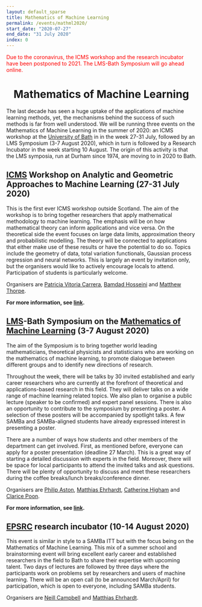 ```yaml
---
layout: default_sparse
title: Mathematics of Machine Learning
permalink: /events/mathml2020/
start_date: "2020-07-27"
end_date: "31 July 2020"
index: 0
---
```


<p style="color:red">Due to the coronavirus, the ICMS workshop and the research incubator have been postponed to 2021. The LMS-Bath Symposium will go ahead online.</p>

<h1 style="text-align: center;" class="pb-2">Mathematics of Machine Learning</h1>

The last decade has seen a huge uptake of the applications of machine learning methods, yet, the mechanisms behind the success of such methods is far from well understood. We will be running three events on the Mathematics of Machine Learning in the summer of 2020: an ICMS workshop at the [University of Bath](http://www.bath.ac.uk) in in the week 27-31 July, followed by an LMS Symposium (3-7 August 2020), which in turn is followed by a Research Incubator in the week starting 10 August. The origin of this activity is that the LMS symposia, run at Durham since 1974, are moving to in 2020 to Bath.
 
 
## [ICMS](https://www.icms.org.uk/) Workshop on Analytic and Geometric Approaches to Machine Learning (27-31 July 2020)
This is the first ever ICMS workshop outside Scotland. The aim of the workshop is to bring together researchers that apply mathematical methodology to machine learning. The emphasis will be on how mathematical theory can inform applications and vice versa. On the theoretical side the event focuses on large data limits, approximation theory and probabilistic modelling. The theory will be connected to applications that either make use of these results or have the potential to do so. Topics include the geometry of data, total variation functionals, Gaussian process regression and neural networks. This is largely an event by invitation only, but the organisers would like to actively encourage locals to attend. Participation of students is particularly welcome.

Organisers are [Patricia Vitoria Carrera](https://www.upf.edu/web/etic/entry/-/-/64353/adscripcion/patricia-vitoria), [Bamdad Hosseini](https://bamdadhosseini.org/) and [Matthew Thorpe](https://www.research.manchester.ac.uk/portal/matthew.thorpe-2.html). 

**For more information, see [link](https://bathicmsworkshop.github.io/).**  

## [LMS](https://www.lms.ac.uk/)-Bath Symposium on the [Mathematics of Machine Learning](https://mathml2020.github.io) (3-7 August 2020)
The aim of the Symposium is to bring together world leading mathematicians, theoretical physicists and statisticians who are working on the mathematics of machine learning, to promote dialogue between different groups and to identify new directions of research. 
 
Throughout the week, there will be talks by 30 invited established and early career researchers who are currently at the forefront of theoretical and applications-based research in this field. They will deliver talks on a wide range of machine learning related topics. We also plan to organise a public lecture (speaker to be confirmed) and expert panel sessions. There is also an opportunity to contribute to the symposium by presenting a poster. A selection of these posters will be accompanied by spotlight talks. A few SAMBa and SAMBa-aligned students have already expressed interest in presenting a poster.
 
There are a number of ways how students and other members of the department can get involved. First, as mentioned before, everyone can apply for a poster presentation (deadline 27 March). This is a great way of starting a detailed discussion with experts in the field. Moreover, there will be space for local participants to attend the invited talks and ask questions. There will be plenty of opportunity to discuss and meet these researchers during the coffee breaks/lunch breaks/conference dinner.

Organisers are [Philip Aston](https://www.surrey.ac.uk/people/philip-aston), [Matthias Ehrhardt](https://mehrhardt.github.io/), [Catherine Higham](https://www.gla.ac.uk/schools/computing/staff/catherinehigham/) and [Clarice Poon](https://cmhsp2.github.io/). 

**For more information, see [link](https://mathml2020.github.io).**  

## [EPSRC](https://epsrc.ukri.org/) research incubator (10-14 August 2020)
This event is similar in style to a SAMBa ITT but with the focus being on the Mathematics of Machine Learning. This mix of a summer school and brainstorming event will bring excellent early career and established researchers in the field to Bath to share their expertise with upcoming talent. Two days of lectures are followed by three days where the participants work on problems set by researchers and users of machine learning. There will be an open call (to be announced March/April) for participation, which is open to everyone, including SAMBa students.

Organisers are [Neill Campbell](http://cs.bath.ac.uk/~nc537/) and [Matthias Ehrhardt](https://mehrhardt.github.io/). 